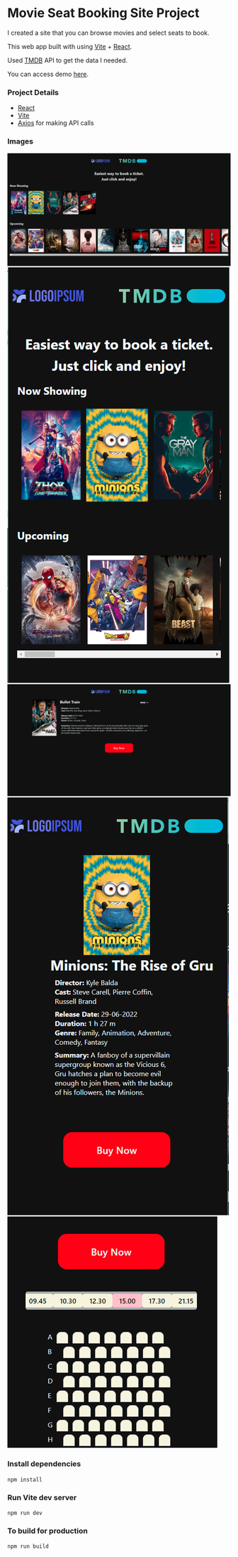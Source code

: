 # Movie Seat Booking Site Project

I created a site that you can browse movies and select seats to book.

This web app built with using [Vite](https://vitejs.dev/) + [React](https://reactjs.org/).

Used [TMDB](https://www.themoviedb.org/) API to get the data I needed.

You can access demo [here](https://cinema-seat-selector.netlify.app/).

### Project Details

- [React](https://reactjs.org/)
- [Vite](https://vitejs.dev/)
- [Axios](https://axios-http.com/docs/intro) for making API calls

### Images

![Home Page](./src/assets/icons/home.png)
![Responsive Home Page](./src/assets/icons/home_responsive.png)
![Detail Page](./src/assets/icons/detail.png)
![Responsive Detail Page](./src/assets/icons/detail_responsive.png)
![Seat Selection](./src/assets/icons/seatsEtc.png)

### Install dependencies

```
npm install
```

### Run Vite dev server

```
npm run dev
```

### To build for production

```
npm run build
```
